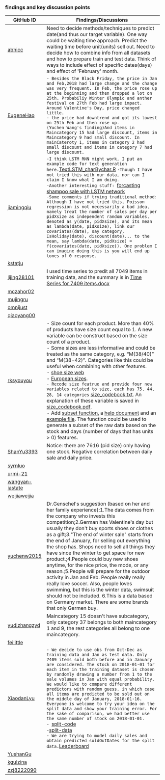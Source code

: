 ### findings and key discussion points 

| GitHub ID | Findings/Discussions |
|---|--------------------|
| [abhicc](https://github.com/abhicc) | Need to decide methods/techniques to predict date(and thus our target variable). One way could be waiting time approach. Predict the waiting time before unit(units) sell out. Need to decide how to combine info from all datasets and how to prepare train and test data. Think of ways to include effect of specific dates(days) and effect of 'February' month.  |
| [EugeneHao](https://github.com/EugeneHao) |`- Besides the Black Friday, the price in Jan and Feb,2018 had large change and the change was very frequent. In Feb, the price rose up at the beginning and then dropped a lot on 25th. Probabiliy Winter Olympic and anther festival on 27th Feb had large impact. Around Valentine's Day, price changed little. ` <br/>`- the price had downtrend and got its lowest on 25th Feb and then rose up. `<br/>`(Yuchen Wang's finding)And items in Maincategory 15 had large discount, items in Maincategory 9 had small discount. In mainCateroty 1, items in category 2 had small discount and items in category 7 had large discount.`  |
| [jiamingqiu](https://github.com/jiamingqiu) |`-I think LSTM RNN might work, I put an example code for text generation here.`[TextLSTM_charBychar.R](https://github.com/ISU-DMC/dmc2018/blob/master/users/jiamingqiu/TextLSTM_charBychar.R) `-Though I have not tried this with our data, nor can I claim I know what I am doing.` <br/> `-Another interesting stuff: `[forcasting shampoo sale with LSTM network](https://machinelearningmastery.com/time-series-forecasting-long-short-term-memory-network-python/)<br/> `-Some comments if trying traditional method: Although I have not tried this, Poisson regression is not necessarily a bad idea, namely treat the number of sales per day per pidXsize as independent random variables, denoted as y(date, pidXsize), and its mean as lambda(date, pidXsize), link our covariates(date), say category, IsHoliday(date), discount(date)... to the mean, say lambda(date, pidXsize) = f(covariates(date, pidXsize)). One problem I can imagine doing this is you will end up tones of 0 response.`| 
| [kstatju](https://github.com/kstatju) | |
| [lijing28101](https://github.com/lijing28101) |I used time series to predit all 7049 items in training data, and the summary is in [Time Series for 7409 items.docx](https://github.com/ISU-DMC/dmc2018/blob/master/users/lijing28101/Time%20Series%20for%207409%20items.docx) |
| [mczahor02](https://github.com/mczahor02) | |
| [mujingru](https://github.com/mujingru) | |
| [omnijust](https://github.com/omnijust) | |
| [qiaoyang00](https://github.com/qiaoyang00) | |
| [rksyouyou](https://github.com/rksyouyou) | - Size count for each product. More than 40% of products have size count equal to 1. A new variable can be construct based on the size count of a product.<br/> - Some sizes are less informative and could be treated as the same category, e.g. “M(38/40)” and “M(38-42)”. Categories like this could be useful when combining with other features. <br/> - [shoe size web](https://www.healthyfeetstore.com/shoe-length-sizing-charts.html)<br/> - [European sizes](https://www.blitzresults.com/en/european-sizes/). <br/> `- Recode size featrue and provide four new variables related to size, each has 75, 44, 28, 14 categories` [size_codebook.txt](https://github.com/ISU-DMC/dmc2018/blob/master/users/rksyouyou/size_clean/size_codebook.txt). An explanation of these variable is saved in [size_codebook.pdf](https://github.com/ISU-DMC/dmc2018/blob/master/users/rksyouyou/size_clean/size_codebook.pdf). <br/> - Add [subset function](https://github.com/ISU-DMC/dmc2018/blob/master/users/rksyouyou/subset_funs/subset_days_stock.R), a [help document](https://github.com/ISU-DMC/dmc2018/blob/master/users/rksyouyou/subset_funs/days_stocks.pdf) and an [example file](https://github.com/ISU-DMC/dmc2018/blob/master/users/rksyouyou/subset_funs/example.R). The function could be used to generate a subset of the raw data based on the stock and days (number of days that has units > 0) features.  |
| [ShanYu3393](https://github.com/ShanYu3393) | Notice: there are 7616 (pid size) only having one stock. Negative correlation between daily sale and daily price. |
| [syrnluo](https://github.com/syrnluo) | |
| [urmi-21](https://github.com/urmi-21) | |
| [wangyan-iastate](https://github.com/wangyan-iastate) | |
| [weijiaweijia](https://github.com/weijiaweijia) | |
| [yuchenw2015](https://github.com/yuchenw2015) |Dr.Genschel's suggestion (based on her and her family experience):1.The data comes from the company who invests this competition;2.German has Valentine's day but usually they don't buy sports shoes or clothes as a gift;3."The end of winter sale" starts from the end of January, for selling out everything the shop has. Shops need to sell all things they have since the winter to get space for new product.;4.People could buy new shoes anytime, for the nice price, the mode, or any reason.;5.People will prepare for the outdoor activity in Jan and Feb. People really really really love soccer. Also, people loves swimming, but this is the winter data, swimsuit should not be included. 6.This is a data based on Germany market. There are some brands that only Germen buy.|
| [yudizhangzyd](https://github.com/yudizhangzyd) | Maincategory 15 doesn't have subcategory, only category 37 belongs to both maincategory 1 and 9, the rest categories all belong to one maincategory. |
| [feilittle](https://github.com/feilittle) | |
| [XiaodanLyu](https://github.com/XiaodanLyu) |`- We decide to use obs from Oct-Dec as training data and Jan as test data. Only 7409 items sold both before and in January are considered. The stock on 2018-01-01 for each item in the training dataset is chosen by randomly drawing a number from 1 to the sale volumes in Jan with equal probability. We would like to compare different predictors with random guess, in which case all items are predicted to be sold out on the middle day of January, 2018-01-16. Everyone is welcome to try your idea on the split data and show your training error. For the sake of comparison, we had better use the same number of stock on 2018-01-01.`<br/>`- `[split-code](https://github.com/ISU-DMC/dmc2018/blob/master/users/XiaodanLyu/data_split.md)<br/>` - `[split-data](https://github.com/ISU-DMC/dmc2018/tree/master/users/XiaodanLyu/data_clean)<br/>`- We are trying to model daily sales and obtain predicted soldOutDates for the split data.`[Leaderboard](https://docs.google.com/spreadsheets/d/18DrrDDqp36sUaq_ecZBehLdjNUpEvIGtVxrjoxeVxPo/edit?usp=sharing)|
| [YushanGu](https://github.com/YushanGu) | |
| [kgulzina](https://github.com/kgulzina) | |
| [zzj8222090](https://github.com/zzj8222090) | |
